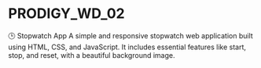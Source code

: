 # PRODIGY_WD_02
🕒 Stopwatch App A simple and responsive stopwatch web application built using HTML, CSS, and JavaScript. It includes essential features like start, stop, and reset, with a beautiful background image. 
